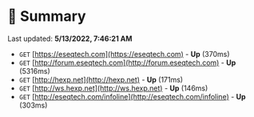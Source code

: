 # 📖 Summary
Last updated: **5/13/2022, 7:46:21 AM**

- `GET` [https://eseqtech.com](https://eseqtech.com) - **Up** (370ms)
- `GET` [http://forum.eseqtech.com](http://forum.eseqtech.com) - **Up** (5316ms)
- `GET` [http://hexp.net](http://hexp.net) - **Up** (171ms)
- `GET` [http://ws.hexp.net](http://ws.hexp.net) - **Up** (146ms)
- `GET` [http://eseqtech.com/infoline](http://eseqtech.com/infoline) - **Up** (303ms)
